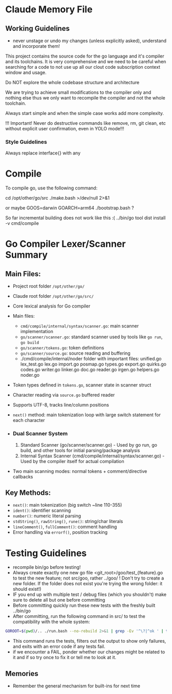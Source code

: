 # Claude Memory File

## Working Guidelines
- never unstage or undo my changes (unless explicitly asked), understand and incorporate them!

This project contains the source code for the go language and it's compiler and its toolchains.
It is very comprehensive and we need to be careful when searching for a code to not use up all our clout code subscription context window and usage.

Do NOT explore the whole codebase structure and architecture

We are trying to achieve small modifications to the compiler only and nothing else thus we only want to recompile the compiler and not the whole toolchain.

Always start simple and when the simple case works add more complexity. 

!!! Important! Never do destructive commands like remove, rm, git clean, etc without explicit user confirmation, even in YOLO mode!!!

### Style Guidelines

Always replace interface{} with any 


# Compile

To compile go, use the following command:

cd /opt/other/go/src
./make.bash >/dev/null 2>&1

or maybe
GOOS=darwin GOARCH=arm64 ./bootstrap.bash ?

So far incremental building does not work like this :(
../bin/go tool dist install -v cmd/compile


# Go Compiler Lexer/Scanner Summary

## Main Files:
- Project root folder `/opt/other/go/`
- Claude root folder `/opt/other/go/src/`
- Core lexical analysis for Go compiler
- Main files:
  - `cmd/compile/internal/syntax/scanner.go`: main scanner implementation
  - `go/scanner/scanner.go`: standard scanner used by tools like `go run`, `go build`
  - `go/scanner/tokens.go`: token definitions
  - `go/scanner/source.go`: source reading and buffering
  - ./cmd/compile/internal/noder folder with important files:
      unified.go
      lex_test.go
      lex.go
      import.go
      posmap.go
      types.go
      export.go
      quirks.go
      codes.go
      writer.go
      linker.go
      doc.go
      reader.go
      irgen.go
      helpers.go
      noder.go
- Token types defined in `tokens.go`, scanner state in scanner struct
- Character reading via `source.go` buffered reader
- Supports UTF-8, tracks line/column positions
- `next()` method: main tokenization loop with large switch statement for each character

- ### Dual Scanner System
  1. Standard Scanner (go/scanner/scanner.go) - Used by go run, go build, and other tools for initial parsing/package analysis
  2. Internal Syntax Scanner (cmd/compile/internal/syntax/scanner.go) - Used by the compiler itself for actual compilation
- Two main scanning modes: normal tokens + comment/directive callbacks

## Key Methods:
- `next()`: main tokenization (big switch ~line 110-355)
- `ident()`: identifier scanning
- `number()`: numeric literal parsing  
- `stdString()`, `rawString()`, `rune()`: string/char literals
- `lineComment()`, `fullComment()`: comment handling
- Error handling via `errorf()`, position tracking

# Testing Guidelines
- recompile bin/go before testing!
- Always create exactly one new go file <git_root>/goo/test_{feature}.go to test the new feature; not src/goo, rather ../goo/ ! Don't try to create a new folder. If the folder does not exist you're trying the wrong folder: it should exist!)
- IF you end up with multiple test / debug files (which you shouldn't) make sure to delete all but one before committing
- Before committing quickly run these new tests with the freshly built ../bin/go 
- After committing, run the following command in src/ to test the compatibility with the whole system:

```bash
GOROOT=$(pwd)/.. ./run.bash --no-rebuild 2>&1 | grep -Ev '^\?|^ok ' | tee /dev/tty | grep -m1 FAIL && exit 1
```
- This command runs the tests, filters out the output to show only failures, and exits with an error code if any tests fail.
- if we encounter a FAIL, ponder whether our changes might be related to it and if so try once to fix it or tell me to look at it.

## Memories
- Remember the general mechanism for built-ins for next time